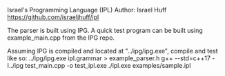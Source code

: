 Israel's Programming Language (IPL)
Author: Israel Huff
https://github.com/israeljhuff/ipl

The parser is built using IPG.
A quick test program can be built using example_main.cpp from the IPG repo.

Assuming IPG is compiled and located at "../ipg/ipg.exe", compile and test like so:
  ../ipg/ipg.exe ipl.grammar > example_parser.h
  g++ --std=c++17 -I../ipg test_main.cpp -o test_ipl.exe
  ./ipl.exe examples/sample.ipl
